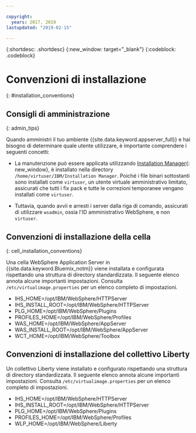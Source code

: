 ```yaml
---

copyright:
  years: 2017, 2019
lastupdated: "2019-02-15"

---
```


{:shortdesc: .shortdesc}
{:new_window: target="_blank"}
{:codeblock: .codeblock}

# Convenzioni di installazione
{: #installation_conventions}

## Consigli di amministrazione
{: admin_tips}

Quando amministri il tuo ambiente {{site.data.keyword.appserver_full}} e hai bisogno di determinare quale utente utilizzare, è importante comprendere i seguenti concetti:

 * La manutenzione può essere applicata utilizzando [Installation Manager](http://www.ibm.com/support/knowledgecenter/SSDV2W_1.8.5/){: new_window}, è installato nella directory `/home/virtuser/IBM/Installation Manager`. Poiché i file binari sottostanti sono installati come `virtuser`, un utente virtuale amministrativo limitato, assicurati che tutti i fix pack e tutte le correzioni temporanee vengano installati come `virtuser`.

 * Tuttavia, quando avvii e arresti i server dalla riga di comando, assicurati di utilizzare `wsadmin`, ossia l'ID amministrativo WebSphere, e non `virtuser`.

## Convenzioni di installazione della cella
{: cell_installation_conventions}

Una cella WebSphere Application Server in {{site.data.keyword.Bluemix_notm}} viene installata e configurata rispettando una struttura di directory standardizzata. Il seguente elenco annota alcune importanti impostazioni.  Consulta `/etc/virtualimage.properties` per un elenco completo di impostazioni.

* IHS_HOME=/opt/IBM/WebSphere/HTTPServer
* IHS_INSTALL_ROOT=/opt/IBM/WebSphere/HTTPServer
* PLG_HOME=/opt/IBM/WebSphere/Plugins
* PROFILES_HOME=/opt/IBM/WebSphere/Profiles
* WAS_HOME=/opt/IBM/WebSphere/AppServer
* WAS_INSTALL_ROOT=/opt/IBM/WebSphere/AppServer
* WCT_HOME=/opt/IBM/WebSphere/Toolbox

## Convenzioni di installazione del collettivo Liberty

Un collettivo Liberty viene installato e configurato rispettando una struttura di directory standardizzata. Il seguente elenco annota alcune importanti impostazioni.  Consulta `/etc/virtualimage.properties` per un elenco completo di impostazioni.

* IHS_HOME=/opt/IBM/WebSphere/HTTPServer
* IHS_INSTALL_ROOT=/opt/IBM/WebSphere/HTTPServer
* PLG_HOME=/opt/IBM/WebSphere/Plugins
* PROFILES_HOME=/opt/IBM/WebSphere/Profiles
* WLP_HOME=/opt/IBM/WebSphere/Liberty
